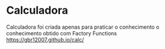 # Calculadora
 Calculadora foi criada apenas para praticar o conhecimento o conhecimento obtido
 com Factory Functions
https://gbr12007.github.io/calc/
